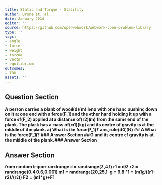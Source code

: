 ```yaml
---
title: Static and Torque - Stability
author: Urone et. al
date: January 2018
editor: ''
source: https://github.com/openwebwork/webwork-open-problem-library
type: ''
tags:
- angle
- force
- weight
- torque
- vector
- equilibrium
outcomes:
- TBD
assets: ''
---
```


## Question Section 

<b>
A person carries a plank of wood(d)(m) long with one hand pushing down on it at one end with a force(F_1) and the other hand holding it up with a force of(F_2) applied at a distance of(r2)(m) from the same end of the plank. The plank has a mass of(m1)(kg) and its centre of gravity is at the middle of the plank.
a) What is the force(F_1)?
ans_rule(40)(N)
## A
What is the force(F_1)?
### Answer Section
## G
and its centre of gravity is at the middle of the plank.
### Answer Section


## Answer Section

from random import randrange
d = randrange(2,4,1)
r1 = d/2
r2 = randrange(0.4,0.6,0.001)
m1 = randrange(20,25,1)
g = 9.8
F1 = (m1*g)*((r1-r2)/(r2))
F2 = (m1*g)+F1
